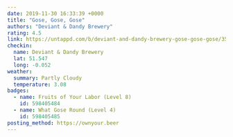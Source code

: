 ```yaml
---
date: 2019-11-30 16:33:39 +0000
title: "Gose, Gose, Gose"
authors: "Deviant & Dandy Brewery"
rating: 4.5
link: https://untappd.com/b/deviant-and-dandy-brewery-gose-gose-gose/3501070
checkin:
  name: Deviant & Dandy Brewery
  lat: 51.547
  long: -0.052
weather:
  summary: Partly Cloudy
  temperature: 3.08
badges:
  - name: Fruits of Your Labor (Level 8)
    id: 598405484
  - name: What Gose Round (Level 4)
    id: 598405485
posting_method: https://ownyour.beer
---
```

